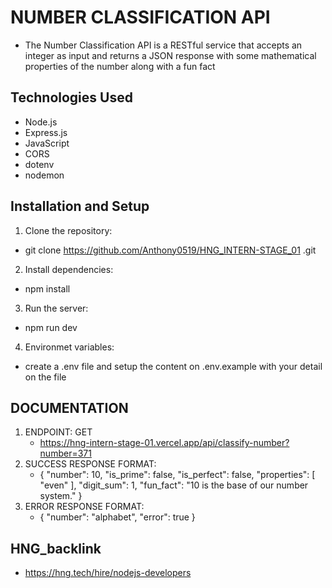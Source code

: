 # NUMBER CLASSIFICATION API
- The Number Classification API is a RESTful service that accepts an integer as input and returns a JSON response with some mathematical properties of the number along with a fun fact

## Technologies Used
- Node.js
- Express.js
- JavaScript
- CORS
- dotenv
- nodemon

## Installation and Setup
1. Clone the repository:
  - git clone https://github.com/Anthony0519/HNG_INTERN-STAGE_01 .git
2. Install dependencies:
  - npm install
3. Run the server:
  - npm run dev
4. Environmet variables:
  - create a .env file and setup the content on .env.example with your detail on the file

## DOCUMENTATION
1. ENDPOINT: GET
    - https://hng-intern-stage-01.vercel.app/api/classify-number?number=371
2. SUCCESS RESPONSE FORMAT:
    - {
    "number": 10,
    "is_prime": false,
    "is_perfect": false,
    "properties": [
        "even"
    ],
    "digit_sum": 1,
    "fun_fact": "10 is the base of our number system."
    }
3. ERROR RESPONSE FORMAT:
    - {
    "number": "alphabet",
    "error": true
    }

## HNG_backlink
  - https://hng.tech/hire/nodejs-developers
